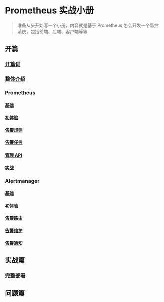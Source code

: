# Prometheus 实战小册

> 准备从头开始写一个小册，内容就是基于 Prometheus 怎么开发一个监控系统，包括前端、后端、客户端等等

## 开篇

### [开篇词](./01.md)

### [整体介绍](./02.md)

### Prometheus

#### [基础](./prometheus/01.md)

#### [初体验](./prometheus/02.md)

#### [告警规则](./prometheus/03.md)

#### [告警任务](./prometheus/04.md)

#### [管理 API](./prometheus/05.md)

#### [实战](./prometheus/06.md)

### Alertmanager

#### [基础](./alertmanager/01.md)

#### [初体验](./alertmanager/02.md)

#### [告警路由](./alertmanager/03.md)

#### [告警维护](./alertmanager/04.md)

#### [告警通知](./alertmanager/05.md)

## 实战篇

### 完整部署

## 问题篇
